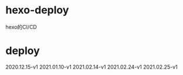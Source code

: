 # hexo-deploy
hexo的CI/CD

# deploy
2020.12.15-v1
2021.01.10-v1
2021.02.14-v1
2021.02.24-v1
2021.02.25-v1
